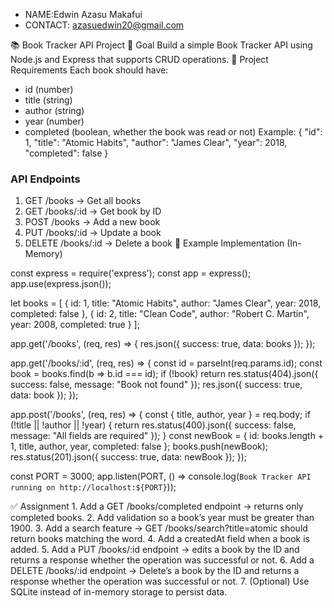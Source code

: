 - NAME:Edwin Azasu Makafui
- CONTACT: azasuedwin20@gmail.com


📚 Book Tracker API Project
🎯 Goal
Build a simple Book Tracker API using Node.js and Express that supports CRUD operations.
📌 Project Requirements
Each book should have:
- id (number)
- title (string)
- author (string)
- year (number)
- completed (boolean, whether the book was read or not)
Example:
{
  "id": 1,
  "title": "Atomic Habits",
  "author": "James Clear",
  "year": 2018,
  "completed": false
}
### API Endpoints
1. GET /books → Get all books
2. GET /books/:id → Get book by ID
3. POST /books → Add a new book
4. PUT /books/:id → Update a book
5. DELETE /books/:id → Delete a book
📝 Example Implementation (In-Memory)

const express = require('express');
const app = express();
app.use(express.json());

let books = [
  { id: 1, title: "Atomic Habits", author: "James Clear", year: 2018, completed: false },
  { id: 2, title: "Clean Code", author: "Robert C. Martin", year: 2008, completed: true }
];

app.get('/books', (req, res) => {
  res.json({ success: true, data: books });
});

app.get('/books/:id', (req, res) => {
  const id = parseInt(req.params.id);
  const book = books.find(b => b.id === id);
  if (!book) return res.status(404).json({ success: false, message: "Book not found" });
  res.json({ success: true, data: book });
});

app.post('/books', (req, res) => {
  const { title, author, year } = req.body;
  if (!title || !author || !year) {
    return res.status(400).json({ success: false, message: "All fields are required" });
  }
  const newBook = { id: books.length + 1, title, author, year, completed: false };
  books.push(newBook);
  res.status(201).json({ success: true, data: newBook });
});


const PORT = 3000;
app.listen(PORT, () => console.log(`Book Tracker API running on http://localhost:${PORT}`));

✅ Assignment
    1. Add a GET /books/completed endpoint → returns only completed books.
    2. Add validation so a book’s year must be greater than 1900.
    3. Add a search feature → GET /books/search?title=atomic should return books matching the word.
    4. Add a createdAt field when a book is added.
    5. Add a PUT /books/:id endpoint →  edits a book by the ID and returns a response whether the operation was successful or not.
    6. Add a DELETE /books/:id endpoint → Delete’s a book by the ID and returns a response whether the operation was successful or not.
    7. (Optional) Use SQLite instead of in-memory storage to persist data.
